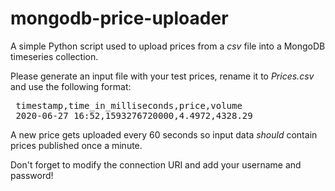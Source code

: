 # mongodb-price-uploader
A simple Python script used to upload prices from a <i>csv</i> file into a MongoDB timeseries collection. 
 
Please generate an input file with your test prices, rename it to <i>Prices.csv</i> and use the following format:<br>
 <pre>
 timestamp,time_in_milliseconds,price,volume
 2020-06-27 16:52,1593276720000,4.4972,4328.29</pre>

A new price gets uploaded every 60 seconds so input data *should* contain prices published once a minute.

Don't forget to modify the connection URI and add your username and password!
